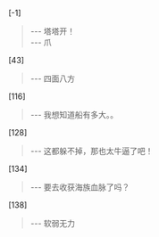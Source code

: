 
[-1] 
>--- 塔塔开！<br>
>--- 爪<br>

[43] 
>--- 四面八方<br>

[116] 
>--- 我想知道船有多大。。<br>

[128] 
>--- 这都躲不掉，那也太牛逼了吧！<br>

[134] 
>--- 要去收获海族血脉了吗？<br>

[138] 
>--- 软弱无力<br>
